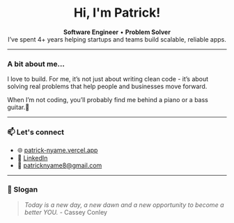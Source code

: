 <h1 align="center">Hi, I'm Patrick!</h1>

<p align="center">
  <strong>Software Engineer</strong> • <strong>Problem Solver</strong><br/>
  I’ve spent 4+ years helping startups and teams build scalable, reliable apps.
</p>

---

### A bit about me...

I love to build. For me, it’s not just about writing clean code - it’s about solving real problems that help people and businesses move forward.

When I’m not coding, you’ll probably find me behind a piano or a bass guitar.🙂

---

### 📫 Let's connect

- 🌐 [patrick-nyame.vercel.app](https://patrick-nyame.vercel.app)
- 💼 [LinkedIn](https://linkedin.com/in/patrick-nyame-0251a8171)
- 📧 [patricknyame8@gmail.com](mailto:patricknyame8@gmail.com)

---

### 🎯 Slogan

> *Today is a new day, a new dawn and a new opportunity to become a better YOU.* - Cassey Conley
